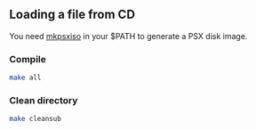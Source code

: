##  Loading a file from CD

You need [mkpsxiso](https://github.com/Lameguy64/mkpsxiso) in your $PATH to generate a PSX disk image.

### Compile

```bash
make all
```

### Clean directory

```bash
make cleansub
```
